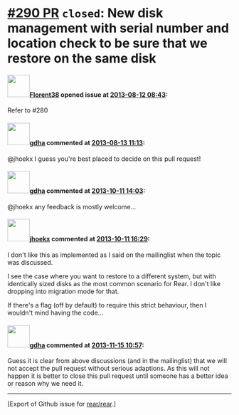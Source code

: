 [\#290 PR](https://github.com/rear/rear/pull/290) `closed`: New disk management with serial number and location check to be sure that we restore on the same disk
=================================================================================================================================================================

#### <img src="https://avatars.githubusercontent.com/u/2429198?v=4" width="50">[Florent38](https://github.com/Florent38) opened issue at [2013-08-12 08:43](https://github.com/rear/rear/pull/290):

Refer to \#280

#### <img src="https://avatars.githubusercontent.com/u/888633?u=cdaeb31efcc0048d3619651aa18dd4b76e636b21&v=4" width="50">[gdha](https://github.com/gdha) commented at [2013-08-13 11:13](https://github.com/rear/rear/pull/290#issuecomment-22557807):

@jhoekx I guess you're best placed to decide on this pull request!

#### <img src="https://avatars.githubusercontent.com/u/888633?u=cdaeb31efcc0048d3619651aa18dd4b76e636b21&v=4" width="50">[gdha](https://github.com/gdha) commented at [2013-10-11 14:03](https://github.com/rear/rear/pull/290#issuecomment-26139251):

@jhoekx any feedback is mostly welcome...

#### <img src="https://avatars.githubusercontent.com/u/783473?v=4" width="50">[jhoekx](https://github.com/jhoekx) commented at [2013-10-11 16:29](https://github.com/rear/rear/pull/290#issuecomment-26151128):

I don't like this as implemented as I said on the mailinglist when the
topic was discussed.

I see the case where you want to restore to a different system, but with
identically sized disks as the most common scenario for Rear. I don't
like dropping into migration mode for that.

If there's a flag (off by default) to require this strict behaviour,
then I wouldn't mind having the code...

#### <img src="https://avatars.githubusercontent.com/u/888633?u=cdaeb31efcc0048d3619651aa18dd4b76e636b21&v=4" width="50">[gdha](https://github.com/gdha) commented at [2013-11-15 10:57](https://github.com/rear/rear/pull/290#issuecomment-28561350):

Guess it is clear from above discussions (and in the mailinglist) that
we will not accept the pull request without serious adaptions. As this
will not happen it is better to close this pull request until someone
has a better idea or reason why we need it.

------------------------------------------------------------------------

\[Export of Github issue for
[rear/rear](https://github.com/rear/rear).\]
